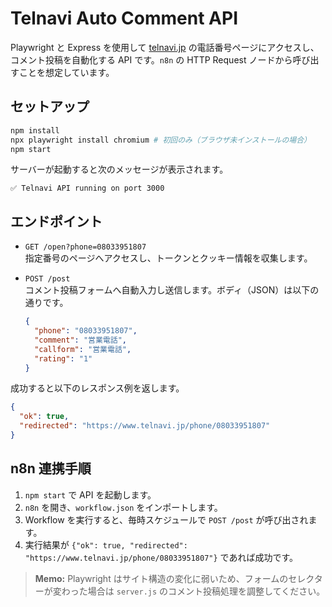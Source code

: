 # Telnavi Auto Comment API

Playwright と Express を使用して [telnavi.jp](https://www.telnavi.jp) の電話番号ページにアクセスし、コメント投稿を自動化する API です。`n8n` の HTTP Request ノードから呼び出すことを想定しています。

## セットアップ

```bash
npm install
npx playwright install chromium # 初回のみ（ブラウザ未インストールの場合）
npm start
```

サーバーが起動すると次のメッセージが表示されます。

```
✅ Telnavi API running on port 3000
```

## エンドポイント

- `GET /open?phone=08033951807`  
  指定番号のページへアクセスし、トークンとクッキー情報を収集します。

- `POST /post`  
  コメント投稿フォームへ自動入力し送信します。ボディ（JSON）は以下の通りです。

  ```json
  {
    "phone": "08033951807",
    "comment": "営業電話",
    "callform": "営業電話",
    "rating": "1"
  }
  ```

成功すると以下のレスポンス例を返します。

```json
{
  "ok": true,
  "redirected": "https://www.telnavi.jp/phone/08033951807"
}
```

## n8n 連携手順

1. `npm start` で API を起動します。
2. `n8n` を開き、`workflow.json` をインポートします。
3. Workflow を実行すると、毎時スケジュールで `POST /post` が呼び出されます。
4. 実行結果が `{"ok": true, "redirected": "https://www.telnavi.jp/phone/08033951807"}` であれば成功です。

> **Memo:** Playwright はサイト構造の変化に弱いため、フォームのセレクターが変わった場合は `server.js` のコメント投稿処理を調整してください。
